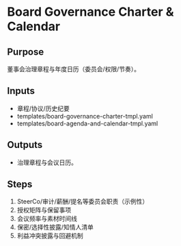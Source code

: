 # Board Governance Charter & Calendar

## Purpose

董事会治理章程与年度日历（委员会/权限/节奏）。

## Inputs

- 章程/协议/历史纪要
- templates/board-governance-charter-tmpl.yaml
- templates/board-agenda-and-calendar-tmpl.yaml

## Outputs

- 治理章程与会议日历。

## Steps

1. SteerCo/审计/薪酬/提名等委员会职责（示例性）
2. 授权矩阵与保留事项
3. 会议频率与素材时间线
4. 保密/选择性披露/知情人清单
5. 利益冲突披露与回避机制

